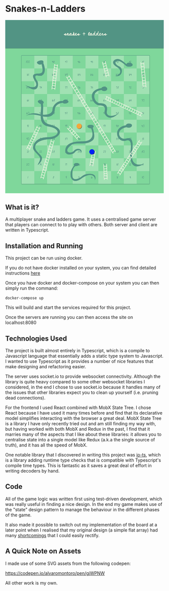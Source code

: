# Snakes-n-Ladders

![Snakes and Ladders](/screenshot.png)

## What is it?

A multiplayer snake and ladders game. It uses a centralised game server that
players can connect to to play with others. Both server and client are written
in Typescript.

## Installation and Running

This project can be run using docker.

If you do not have docker installed on your system, you can find detailed
instructions [here](https://docs.docker.com/install/)

Once you have docker and docker-compose on your system you can then simply run
the command:

```
docker-compose up
```

This will build and start the services required for this project.

Once the servers are running you can then access the site on localhost:8080

## Technologies Used

The project is built almost entirely in Typescript, which is a compile to
Javascript language that essentially adds a static type system to Javascript.
I wanted to use Typescript as it provides a number of nice features that make
designing and refactoring easier.

The server uses socket.io to provide websocket connectivity. Although the
library is quite heavy compared to some other websocket libraries I considered,
in the end I chose to use socket.io because it handles many of the issues that
other libraries expect you to clean up yourself (i.e. pruning dead connections).

For the frontend I used React combined with MobX State Tree. I chose React
because I have used it many times before and find that its declarative model
simplifies interacting with the browser a great deal. MobX State Tree is a
library I have only recently tried out and am still finding my way with, but
having worked with both MobX and Redux in the past, I find that it marries many
of the aspects that I like about these libraries: it allows you to centralise
state into a single model like Redux (a.k.a the single source of truth), and it
has all the speed of MobX.

One notable library that I discovered in writing this project was
[io-ts](https://github.com/gcanti/io-ts), which is a library adding runtime type
checks that is compatible with Typescript's compile time types. This is
fantastic as it saves a great deal of effort in writing decoders by hand.

## Code

All of the game logic was written first using test-driven development, which was
really useful in finding a nice design. In the end my game makes use of the
"state" design pattern to manage the behaviour in the different phases of the
game.

It also made it possible to switch out my implementation of the board at a later
point when I realised that my original design (a simple flat array) had many
[shortcomings](https://github.com/rohanorton/Snakes-N-Ladders/commit/f53e2a36065b964314e1d82d33380606180ef9dd)
that I could easily rectify.

## A Quick Note on Assets

I made use of some SVG assets from the following codepen:

https://codepen.io/alvaromontoro/pen/gjWPNW

All other work is my own.
